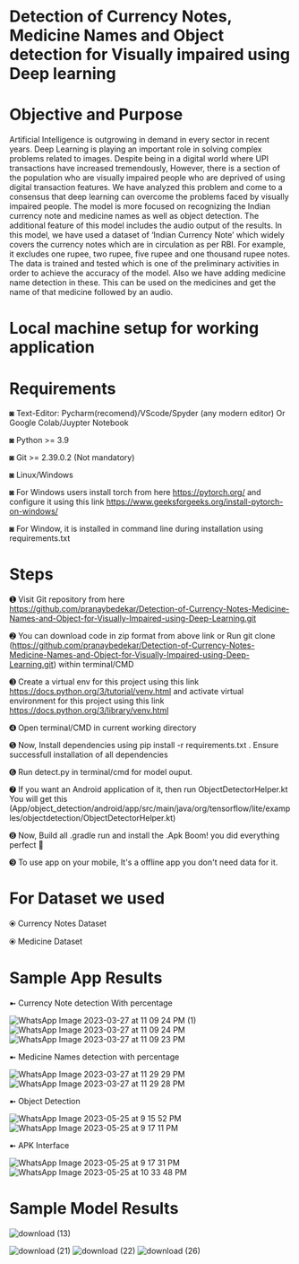 # Detection of Currency Notes, Medicine Names and Object detection for Visually impaired using Deep learning

# Objective and Purpose
Artificial Intelligence is outgrowing in demand in every sector in recent years. Deep Learning is playing an important role in solving complex problems related to images. Despite being in a digital world where UPI transactions have increased tremendously, However, there is a section of the population who are visually impaired people who are deprived of using digital transaction features. We have analyzed this problem and come to a consensus that deep learning can overcome the problems faced by visually impaired people. The model is more focused on recognizing the Indian currency note and medicine names as well as object detection. The additional feature of this model includes the audio output of the results. In this model, we have used a dataset of ‘Indian Currency Note’ which widely covers the currency notes which are in circulation as per RBI. For example, it excludes one rupee, two rupee, five rupee and one thousand rupee notes. The data is trained and tested which is one of the preliminary activities in order to achieve the accuracy of the model. Also we have adding medicine name detection in these. This can be used on the medicines and get the name of that medicine followed by an audio.

# Local machine setup for working application

# Requirements
◙ Text-Editor: Pycharm(recomend)/VScode/Spyder (any modern editor) Or Google Colab/Juypter Notebook

◙ Python >= 3.9

◙ Git >= 2.39.0.2 (Not mandatory)

◙ Linux/Windows 

◙ For Windows users install torch from here https://pytorch.org/ and configure it using this link https://www.geeksforgeeks.org/install-pytorch-on-windows/

◙ For Window, it is installed in command line during installation using requirements.txt

# Steps
➊ Visit Git repository from here https://github.com/pranaybedekar/Detection-of-Currency-Notes-Medicine-Names-and-Object-for-Visually-Impaired-using-Deep-Learning.git

➋ You can download code in zip format from above link or Run git clone (https://github.com/pranaybedekar/Detection-of-Currency-Notes-Medicine-Names-and-Object-for-Visually-Impaired-using-Deep-Learning.git) within terminal/CMD

➌ Create a virtual env for this project using this link https://docs.python.org/3/tutorial/venv.html and activate virtual environment for this project using this link https://docs.python.org/3/library/venv.html

➍ Open terminal/CMD in current working directory

➎ Now, Install dependencies using pip install -r requirements.txt . Ensure successfull installation of all dependencies

➏ Run detect.py in terminal/cmd for model ouput. 

➐ If you want an Android application of it, then run ObjectDetectorHelper.kt You will get this (App/object_detection/android/app/src/main/java/org/tensorflow/lite/examples/objectdetection/ObjectDetectorHelper.kt)

➑ Now, Build all .gradle run and install the .Apk  Boom! you did everything perfect 🌟

➒ To use app on your mobile, It's a offline app you don't need data for it.

# For Dataset we used
⦿ Currency Notes Dataset 


⦿ Medicine Dataset



# Sample App Results
➼ Currency Note detection With percentage

![WhatsApp Image 2023-03-27 at 11 09 24 PM (1)](https://github.com/pranaybedekar/Detection-of-Currency-Notes-Medicine-Names-and-Object-for-Visually-Impaired-using-Deep-Learning/assets/81001795/925cbb34-e282-4826-97c6-2e92ca6508a4)
![WhatsApp Image 2023-03-27 at 11 09 24 PM](https://github.com/pranaybedekar/Detection-of-Currency-Notes-Medicine-Names-and-Object-for-Visually-Impaired-using-Deep-Learning/assets/81001795/6979298c-8354-4f56-9f06-aa17f327f0e5)
![WhatsApp Image 2023-03-27 at 11 09 23 PM](https://github.com/pranaybedekar/Detection-of-Currency-Notes-Medicine-Names-and-Object-for-Visually-Impaired-using-Deep-Learning/assets/81001795/be2b1893-964d-4549-8ef3-f7103de1d3b4)

➼ Medicine Names detection with percentage

![WhatsApp Image 2023-03-27 at 11 29 29 PM](https://github.com/pranaybedekar/Detection-of-Currency-Notes-Medicine-Names-and-Object-for-Visually-Impaired-using-Deep-Learning/assets/81001795/8f9ffac9-b704-4c6e-baae-071bc775b50d)
![WhatsApp Image 2023-03-27 at 11 29 28 PM](https://github.com/pranaybedekar/Detection-of-Currency-Notes-Medicine-Names-and-Object-for-Visually-Impaired-using-Deep-Learning/assets/81001795/3f05df4f-e53e-48a5-8db6-d427e533a132)

➼ Object Detection

![WhatsApp Image 2023-05-25 at 9 15 52 PM](https://github.com/pranaybedekar/Detection-of-Currency-Notes-Medicine-Names-and-Object-for-Visually-Impaired-using-Deep-Learning/assets/81001795/c2bbe8fc-6c63-4005-a8d6-6d99491720ac)
![WhatsApp Image 2023-05-25 at 9 17 11 PM](https://github.com/pranaybedekar/Detection-of-Currency-Notes-Medicine-Names-and-Object-for-Visually-Impaired-using-Deep-Learning/assets/81001795/13968e52-b95d-452a-b964-688ba6de6df9)


➼ APK Interface

![WhatsApp Image 2023-05-25 at 9 17 31 PM](https://github.com/pranaybedekar/Detection-of-Currency-Notes-Medicine-Names-and-Object-for-Visually-Impaired-using-Deep-Learning/assets/81001795/1e523bb4-25cc-4c4a-9b3d-0a79c7857537)
![WhatsApp Image 2023-05-25 at 10 33 48 PM](https://github.com/pranaybedekar/Detection-of-Currency-Notes-Medicine-Names-and-Object-for-Visually-Impaired-using-Deep-Learning/assets/81001795/481f3ee7-d8ec-4f68-9702-43854d1e40d8)


# Sample Model Results
![download (13)](https://github.com/pranaybedekar/Detection-of-Currency-Notes-Medicine-Names-and-Object-for-Visually-Impaired-using-Deep-Learning/assets/81001795/bc256395-36dc-4887-8cd7-170da3dcd5ce)


![download (21)](https://github.com/pranaybedekar/Detection-of-Currency-Notes-Medicine-Names-and-Object-for-Visually-Impaired-using-Deep-Learning/assets/81001795/29acd22c-be72-4eea-8751-8728bf94771c)
![download (22)](https://github.com/pranaybedekar/Detection-of-Currency-Notes-Medicine-Names-and-Object-for-Visually-Impaired-using-Deep-Learning/assets/81001795/64c0d320-7585-4dda-8dfb-7233d739f4d9)
![download (26)](https://github.com/pranaybedekar/Detection-of-Currency-Notes-Medicine-Names-and-Object-for-Visually-Impaired-using-Deep-Learning/assets/81001795/1c455960-6b03-4325-8108-3ee6eecc1a44)









